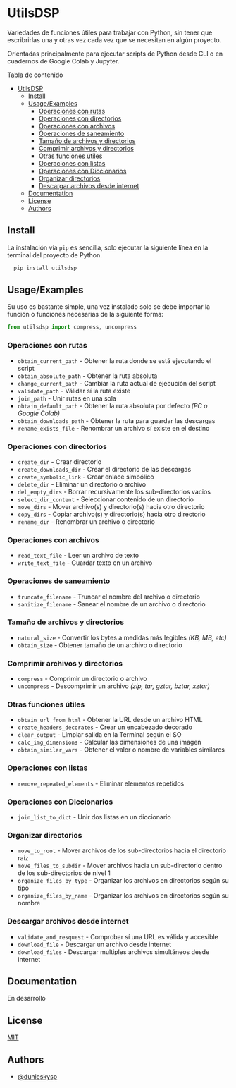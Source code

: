 # UtilsDSP

Variedades de funciones útiles para trabajar con Python, sin tener que escribrirlas una y otras vez cada vez que se necesitan en algún proyecto.

Orientadas principalmente para ejecutar scripts de Python desde CLI o en cuadernos de Google Colab y Jupyter.

Tabla de contenido

- [UtilsDSP](#utilsdsp)
  - [Install](#install)
  - [Usage/Examples](#usageexamples)
    - [Operaciones con rutas](#operaciones-con-rutas)
    - [Operaciones con directorios](#operaciones-con-directorios)
    - [Operaciones con archivos](#operaciones-con-archivos)
    - [Operaciones de saneamiento](#operaciones-de-saneamiento)
    - [Tamaño de archivos y directorios](#tamaño-de-archivos-y-directorios)
    - [Comprimir archivos y directorios](#comprimir-archivos-y-directorios)
    - [Otras funciones útiles](#otras-funciones-útiles)
    - [Operaciones con listas](#operaciones-con-listas)
    - [Operaciones con Diccionarios](#operaciones-con-diccionarios)
    - [Organizar directorios](#organizar-directorios)
    - [Descargar archivos desde internet](#descargar-archivos-desde-internet)
  - [Documentation](#documentation)
  - [License](#license)
  - [Authors](#authors)

## Install

La instalación vía `pip` es sencilla, solo ejecutar la siguiente línea en la terminal del proyecto de Python.

```bash
  pip install utilsdsp
```

## Usage/Examples

Su uso es bastante simple, una vez instalado solo se debe importar la función o funciones necesarias de la siguiente forma:

```py
from utilsdsp import compress, uncompress
```

### Operaciones con rutas

- `obtain_current_path` - Obtener la ruta donde se está ejecutando el script
- `obtain_absolute_path` - Obtener la ruta absoluta
- `change_current_path` - Cambiar la ruta actual de ejecución del script
- `validate_path` - Válidar sí la ruta existe
- `join_path` - Unir rutas en una sola
- `obtain_default_path` - Obtener la ruta absoluta por defecto _(PC o Google Colab)_
- `obtain_downloads_path` - Obtener la ruta para guardar las descargas
- `rename_exists_file` - Renombrar un archivo sí existe en el destino

### Operaciones con directorios

- `create_dir` - Crear directorio
- `create_downloads_dir` - Crear el directorio de las descargas
- `create_symbolic_link` - Crear enlace simbólico
- `delete_dir` - Eliminar un directorio o archivo
- `del_empty_dirs` - Borrar recursivamente los sub-directorios vacios
- `select_dir_content` - Seleccionar contenido de un directorio
- `move_dirs` - Mover archivo(s) y directorio(s) hacia otro directorio
- `copy_dirs` - Copiar archivo(s) y directorio(s) hacia otro directorio
- `rename_dir` - Renombrar un archivo o directorio

### Operaciones con archivos

- `read_text_file` - Leer un archivo de texto
- `write_text_file` - Guardar texto en un archivo

### Operaciones de saneamiento

- `truncate_filename` - Truncar el nombre del archivo o directorio
- `sanitize_filename` - Sanear el nombre de un archivo o directorio

### Tamaño de archivos y directorios

- `natural_size` - Convertir los bytes a medidas más legibles _(KB, MB, etc)_
- `obtain_size` - Obtener tamaño de un archivo o directorio

### Comprimir archivos y directorios

- `compress` - Comprimir un directorio o archivo
- `uncompress` - Descomprimir un archivo _(zip, tar, gztar, bztar, xztar)_

### Otras funciones útiles

- `obtain_url_from_html` - Obtener la URL desde un archivo HTML
- `create_headers_decorates` - Crear un encabezado decorado
- `clear_output` - Limpiar salida en la Terminal según el SO
- `calc_img_dimensions` - Calcular las dimensiones de una imagen
- `obtain_similar_vars` - Obtener el valor o nombre de variables similares

### Operaciones con listas

- `remove_repeated_elements` - Eliminar elementos repetidos

### Operaciones con Diccionarios

- `join_list_to_dict` - Unir dos listas en un diccionario

### Organizar directorios

- `move_to_root` - Mover archivos de los sub-directorios hacia el directorio raíz
- `move_files_to_subdir` - Mover archivos hacia un sub-directorio dentro de los sub-directorios de nivel 1
- `organize_files_by_type` - Organizar los archivos en directorios según su tipo
- `organize_files_by_name` - Organizar los archivos en directorios según su nombre

### Descargar archivos desde internet

- `validate_and_resquest` - Comprobar sí una URL es válida y accesible
- `download_file` - Descargar un archivo desde internet
- `download_files` - Descargar multiples archivos simultáneos desde internet

## Documentation

En desarrollo

## License

[MIT](LICENSE)

## Authors

- [@dunieskysp](https://github.com/dunieskysp)
